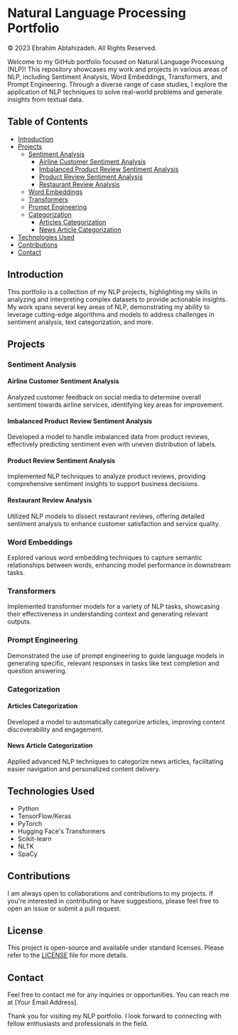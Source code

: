 # Natural Language Processing Portfolio

© 2023 Ebrahim Abtahizadeh. All Rights Reserved.

Welcome to my GitHub portfolio focused on Natural Language Processing (NLP)! This repository showcases my work and projects in various areas of NLP, including Sentiment Analysis, Word Embeddings, Transformers, and Prompt Engineering. Through a diverse range of case studies, I explore the application of NLP techniques to solve real-world problems and generate insights from textual data.

## Table of Contents

- [Introduction](#introduction)
- [Projects](#projects)
  - [Sentiment Analysis](#sentiment-analysis)
    - [Airline Customer Sentiment Analysis](#airline-customer-sentiment-analysis)
    - [Imbalanced Product Review Sentiment Analysis](#imbalanced-product-review-sentiment-analysis)
    - [Product Review Sentiment Analysis](#product-review-sentiment-analysis)
    - [Restaurant Review Analysis](#restaurant-review-analysis)
  - [Word Embeddings](#word-embeddings)
  - [Transformers](#transformers)
  - [Prompt Engineering](#prompt-engineering)
  - [Categorization](#categorization)
    - [Articles Categorization](#articles-categorization)
    - [News Article Categorization](#news-article-categorization)
- [Technologies Used](#technologies-used)
- [Contributions](#contributions)
- [Contact](#contact)

## Introduction

This portfolio is a collection of my NLP projects, highlighting my skills in analyzing and interpreting complex datasets to provide actionable insights. My work spans several key areas of NLP, demonstrating my ability to leverage cutting-edge algorithms and models to address challenges in sentiment analysis, text categorization, and more.

## Projects

### Sentiment Analysis

#### Airline Customer Sentiment Analysis
Analyzed customer feedback on social media to determine overall sentiment towards airline services, identifying key areas for improvement.

#### Imbalanced Product Review Sentiment Analysis
Developed a model to handle imbalanced data from product reviews, effectively predicting sentiment even with uneven distribution of labels.

#### Product Review Sentiment Analysis
Implemented NLP techniques to analyze product reviews, providing comprehensive sentiment insights to support business decisions.

#### Restaurant Review Analysis
Utilized NLP models to dissect restaurant reviews, offering detailed sentiment analysis to enhance customer satisfaction and service quality.

### Word Embeddings

Explored various word embedding techniques to capture semantic relationships between words, enhancing model performance in downstream tasks.

### Transformers

Implemented transformer models for a variety of NLP tasks, showcasing their effectiveness in understanding context and generating relevant outputs.

### Prompt Engineering

Demonstrated the use of prompt engineering to guide language models in generating specific, relevant responses in tasks like text completion and question answering.

### Categorization

#### Articles Categorization
Developed a model to automatically categorize articles, improving content discoverability and engagement.

#### News Article Categorization
Applied advanced NLP techniques to categorize news articles, facilitating easier navigation and personalized content delivery.

## Technologies Used

- Python
- TensorFlow/Keras
- PyTorch
- Hugging Face's Transformers
- Scikit-learn
- NLTK
- SpaCy

## Contributions

I am always open to collaborations and contributions to my projects. If you're interested in contributing or have suggestions, please feel free to open an issue or submit a pull request.

## License
This project is open-source and available under standard licenses. Please refer to the [LICENSE](LICENSE) file for more details.

## Contact

Feel free to contact me for any inquiries or opportunities. You can reach me at [Your Email Address].

Thank you for visiting my NLP portfolio. I look forward to connecting with fellow enthusiasts and professionals in the field.

